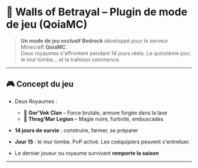 # 🧱 Walls of Betrayal – Plugin de mode de jeu (QoiaMC)

> **Un mode de jeu exclusif Bedrock** développé pour le serveur Minecraft **QoiaMC**.  
Deux royaumes s'affrontent pendant 14 jours réels. Le quinzième jour, le mur tombe... et la trahison commence.

---

## 🎮 Concept du jeu

- Deux Royaumes :
  - 🔴 **Gor'Vok Clan** – Force brutale, armure forgée dans la lave
  - 🔵 **Thrag'Mar Legion** – Magie noire, furtivité, embuscades

- **14 jours de survie** : construire, farmer, se préparer
- **Jour 15** : le mur tombe. PvP activé. Les coéquipiers peuvent s'entretuer.
- Le dernier joueur ou royaume survivant **remporte la saison**

---